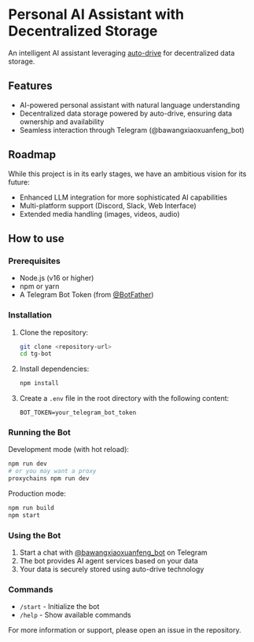 # Personal AI Assistant with Decentralized Storage

An intelligent AI assistant leveraging [auto-drive](https://github.com/autonomys/auto-drive) for decentralized data storage.

## Features

- AI-powered personal assistant with natural language understanding
- Decentralized data storage powered by auto-drive, ensuring data ownership and availability
- Seamless interaction through Telegram (@bawangxiaoxuanfeng_bot)

## Roadmap

While this project is in its early stages, we have an ambitious vision for its future:

- Enhanced LLM integration for more sophisticated AI capabilities
- Multi-platform support (Discord, Slack, Web Interface)
- Extended media handling (images, videos, audio)

## How to use

### Prerequisites

- Node.js (v16 or higher)
- npm or yarn
- A Telegram Bot Token (from [@BotFather](https://t.me/BotFather))

### Installation

1. Clone the repository:

   ```bash
   git clone <repository-url>
   cd tg-bot
   ```

2. Install dependencies:

   ```bash
   npm install
   ```

3. Create a `.env` file in the root directory with the following content:
   ```
   BOT_TOKEN=your_telegram_bot_token
   ```

### Running the Bot

Development mode (with hot reload):

```bash
npm run dev
# or you may want a proxy
proxychains npm run dev
```

Production mode:

```bash
npm run build
npm start
```

### Using the Bot

1. Start a chat with [@bawangxiaoxuanfeng_bot](https://t.me/bawangxiaoxuanfeng_bot) on Telegram
2. The bot provides AI agent services based on your data
3. Your data is securely stored using auto-drive technology

### Commands

- `/start` - Initialize the bot
- `/help` - Show available commands

For more information or support, please open an issue in the repository.
